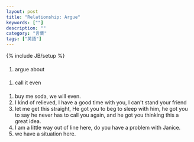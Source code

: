 ```yaml
---
layout: post
title: "Relationship: Argue"
keywords: [""]
description: ""
category: "言葉"
tags: ["英語"]
---
```

{% include JB/setup %}

####
1. argue about



####
1. call it even

####
1. buy me soda, we will even.
2. I kind of relieved, I have a good time with you, I can't stand your friend
3. let me get this straight, He got you to beg to sleep with him, he got you to
   say he never has to call you again, and he got you thinking this a great
   idea.
4. I am a little way out of line here, do you have a problem with Janice.
5. we have a situation here.
